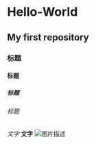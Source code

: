# Hello-World
## My first repository
### 标题
#### 标题
##### 标题
###### 标题
*文字*
**文字**
![图片描述]("C:\Users\mi\Pictures\新建文件夹\QQ图片20240203192228.jpg")
